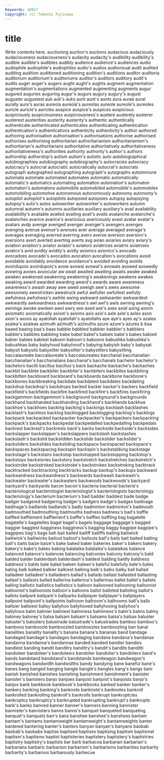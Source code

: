```yaml
---
Keywords: 10917 
Copyright: (C) Takeshi Fujisawa
---
```


# title

Write contents here.
auctioning auction's auctions audacious audaciously
audaciousness audaciousness's audacity audacity's audibility audibility's audible audible's audibles audibly
audience audience's audiences audio audiophile audiophile's audiophiles audio's audios audiovisual
audit audited auditing audition auditioned auditioning audition's auditions auditor auditoria
auditorium auditorium's auditoriums auditor's auditors auditory audit's audits auger auger's
augers aught aught's aughts augment augmentation augmentation's augmentations augmented augmenting
augments augur augured auguries auguring augur's augurs augury augury's august
auguster augustest auk auk's auks aunt aunt's aunts aura aurae
aural aurally aura's auras aureola aureola's aureolas aureole aureole's aureoles
auricle auricle's auricles auspice auspice's auspices auspicious auspiciously auspiciousness auspiciousness's
austere austerely austerer austerest austerities austerity austerity's authentic authentically authenticate
authenticated authenticates authenticating authentication authentication's authentications authenticity authenticity's author authored
authoring authorisation authorisation's authorisations authorise authorised authorises authorising authoritarian authoritarianism
authoritarianism's authoritarian's authoritarians authoritative authoritatively authoritativeness authoritativeness's authorities authority authority's
author's authors authorship authorship's autism autism's autistic auto autobiographical autobiographies
autobiography autobiography's autocracies autocracy autocracy's autocrat autocratic autocratically autocrat's autocrats
autograph autographed autographing autograph's autographs autoimmune automata automate automated automates
automatic automatically automatic's automatics automating automation automation's automaton automaton's automatons
automobile automobiled automobile's automobiles automobiling automotive autonomous autonomously autonomy autonomy's
autopilot autopilot's autopilots autopsied autopsies autopsy autopsying autopsy's auto's autos
autoworker autoworker's autoworkers autumn autumnal autumn's autumns auxiliaries auxiliary auxiliary's
avail availability availability's available availed availing avail's avails avalanche avalanche's
avalanches avarice avarice's avaricious avariciously avast avatar avatar's avatars avdp
avenge avenged avenger avenger's avengers avenges avenging avenue avenue's avenues
aver average averaged average's averages averaging averred averring avers averse
aversion aversion's aversions avert averted averting averts avg avian aviaries
aviary aviary's aviation aviation's aviator aviator's aviators aviatrices aviatrix aviatrixes
aviatrix's avid avidity avidity's avidly avionics avionics's avocado avocadoes avocado's
avocados avocation avocation's avocations avoid avoidable avoidably avoidance avoidance's avoided
avoiding avoids avoirdupois avoirdupois's avow avowal avowal's avowals avowed avowedly
avowing avows avuncular aw await awaited awaiting awaits awake awaked
awaken awakened awakening awakening's awakenings awakens awakes awaking award awarded
awarding award's awards aware awareness awareness's awash away awe awed
aweigh awe's awes awesome awesomely awestricken awestruck awful awfuller awfullest
awfully awfulness awfulness's awhile awing awkward awkwarder awkwardest awkwardly awkwardness
awkwardness's awl awl's awls awning awning's awnings awoke awoken awol
awry axe axed axe's axes axial axing axiom axiomatic axiomatically
axiom's axioms axis axis's axle axle's axles axon axon's axons
ay ayatollah ayatollah's ayatollahs aye aye's ayes ay's azalea azalea's
azaleas azimuth azimuth's azimuths azure azure's azures b baa baaed
baaing baa's baas babble babbled babbler babbler's babblers babble's babbles
babbling babe babel babel's babels babe's babes babied babier babies
babiest baboon baboon's baboons babushka babushka's babushkas baby babyhood babyhood's
babying babyish baby's babysat babysit babysits babysitter babysitter's babysitters babysitting
baccalaureate baccalaureate's baccalaureates bacchanal bacchanalian bacchanalian's bacchanalians bacchanal's bacchanals bachelor
bachelor's bachelors bacilli bacillus bacillus's back backache backache's backaches backbit
backbite backbiter backbiter's backbiters backbites backbiting backbitten backboard backboard's backboards
backbone backbone's backbones backbreaking backdate backdated backdates backdating backdrop backdrop's
backdrops backed backer backer's backers backfield backfield's backfields backfire backfired
backfire's backfires backfiring backgammon backgammon's background background's backgrounds backhand backhanded
backhanding backhand's backhands backhoe backhoe's backhoes backing backing's backings backlash
backlashes backlash's backless backlog backlogged backlogging backlog's backlogs backpack backpacked
backpacker backpacker's backpackers backpacking backpack's backpacks backpedal backpedalled backpedalling backpedals
backrest backrest's backrests back's backs backside backside's backsides backslapper backslapper's
backslappers backslash backslashes backslash's backslid backslidden backslide backslider backslider's backsliders
backslides backsliding backspace backspaced backspace's backspaces backspacing backspin backspin's backstabbing
backstage backstage's backstairs backstop backstopped backstopping backstop's backstops backstories backstory
backstretch backstretches backstretch's backstroke backstroked backstroke's backstrokes backstroking backtrack backtracked
backtracking backtracks backup backup's backups backward backwardness backwardness's backwards backwash
backwash's backwater backwater's backwaters backwoods backwoods's backyard backyard's backyards bacon
bacon's bacteria bacterial bacteria's bacteriological bacteriologist bacteriologist's bacteriologists bacteriology bacteriology's
bacterium bacterium's bad badder baddest bade badge badger badgered badgering
badger's badgers badge's badges badinage badinage's badlands badlands's badly badminton
badminton's badmouth badmouthed badmouthing badmouths badness badness's bad's baffle baffled
bafflement bafflement's baffle's baffles baffling bag bagatelle bagatelle's bagatelles bagel
bagel's bagels baggage baggage's bagged baggier baggiest bagginess bagginess's bagging
baggy bagpipe bagpipe's bagpipes bag's bags bah bail bailed bailiff
bailiffs bailing bailiwick bailiwick's bailiwicks bailout bailout's bailouts bail's bails
bait baited baiting bait's baits baize baize's bake baked baker
bakeries baker's bakers bakery bakery's bake's bakes baking balalaika balalaika's
balalaikas balance balanced balance's balances balancing balconies balcony balcony's bald
balded balder balderdash balderdash's baldest balding baldly baldness baldness's balds
bale baled baleen baleen's baleful balefully bale's bales baling balk
balked balkier balkiest balking balk's balks balky ball ballad balladeer
balladeer's balladeers ballad's ballads ballast ballasted ballasting ballast's ballasts balled
ballerina ballerina's ballerinas ballet ballet's ballets balling ballistic ballistics ballistics's
balloon ballooned ballooning balloonist balloonist's balloonists balloon's balloons ballot balloted
balloting ballot's ballots ballpark ballpark's ballparks ballplayer ballplayer's ballplayers ballpoint
ballpoint's ballpoints ballroom ballroom's ballrooms ball's balls ballsier ballsiest ballsy
ballyhoo ballyhooed ballyhooing ballyhoo's ballyhoos balm balmier balmiest balminess balminess's
balm's balms balmy baloney baloney's balsa balsam balsam's balsams balsa's
balsas baluster baluster's balusters balustrade balustrade's balustrades bamboo bamboo's bamboos
bamboozle bamboozled bamboozles bamboozling ban banal banalities banality banality's banana
banana's bananas band bandage bandaged bandage's bandages bandaging bandana bandana's
bandanas bandanna bandanna's bandannas banded bandied bandier bandies bandiest banding
bandit banditry banditry's bandit's bandits banditti bandoleer bandoleer's bandoleers bandolier
bandolier's bandoliers band's bands bandstand bandstand's bandstands bandwagon bandwagon's bandwagons
bandwidth bandwidths bandy bandying bane baneful bane's banes bang banged
banging bangle bangle's bangles bang's bangs bani banish banished banishes
banishing banishment banishment's banister banister's banisters banjo banjoes banjoist banjoist's
banjoists banjo's banjos bank bankbook bankbook's bankbooks banked banker banker's
bankers banking banking's banknote banknote's banknotes bankroll bankrolled bankrolling bankroll's
bankrolls bankrupt bankruptcies bankruptcy bankruptcy's bankrupted bankrupting bankrupt's bankrupts bank's
banks banned banner banner's banners banning bannister bannister's bannisters banns
banns's banquet banqueted banqueting banquet's banquets ban's bans banshee banshee's
banshees bantam bantam's bantams bantamweight bantamweight's bantamweights banter bantered bantering
banter's banters banyan banyan's banyans baobab baobab's baobabs baptise baptised
baptises baptising baptism baptismal baptism's baptisms baptist baptisteries baptistery baptistery's
baptistries baptistry baptistry's baptists bar barb barbacoa barbarian barbarian's barbarians
barbaric barbarism barbarism's barbarisms barbarities barbarity barbarity's barbarous barbarously barbecue
